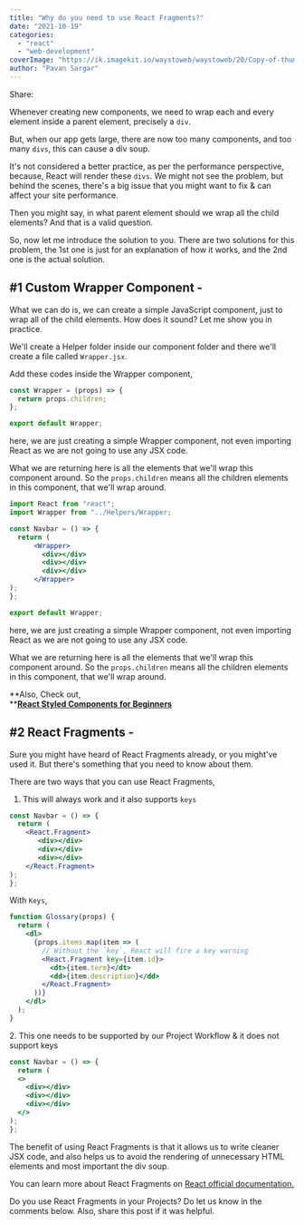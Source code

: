 ```yaml
---
title: "Why do you need to use React Fragments?"
date: "2021-10-19"
categories: 
  - "react"
  - "web-development"
coverImage: "https://ik.imagekit.io/waystoweb/waystoweb/20/Copy-of-thumbnail-1.jpg?updatedAt=1682356741746"
author: "Pavan Sargar"
---
```


Share:

Whenever creating new components, we need to wrap each and every element inside a parent element, precisely a `div`.

But, when our app gets large, there are now too many components, and too many `divs`, this can cause a div soup.

It's not considered a better practice, as per the performance perspective, because, React will render these `divs`. We might not see the problem, but behind the scenes, there's a big issue that you might want to fix & can affect your site performance.

Then you might say, in what parent element should we wrap all the child elements? And that is a valid question.

So, now let me introduce the solution to you. There are two solutions for this problem, the 1st one is just for an explanation of how it works, and the 2nd one is the actual solution.

## #1 Custom Wrapper Component -

What we can do is, we can create a simple JavaScript component, just to wrap all of the child elements. How does it sound? Let me show you in practice.

We'll create a Helper folder inside our component folder and there we'll create a file called `Wrapper.jsx`.

Add these codes inside the Wrapper component,

```javascript
const Wrapper = (props) => {
  return props.children;
};

export default Wrapper;
```

here, we are just creating a simple Wrapper component, not even importing React as we are not going to use any JSX code.

What we are returning here is all the elements that we'll wrap this component around. So the `props.children` means all the children elements in this component, that we'll wrap around.

```jsx
import React from "react";
import Wrapper from "../Helpers/Wrapper;

const Navbar = () => {
  return (
      <Wrapper>
		<div></div>
		<div></div>
		<div></div>
      </Wrapper>
);
};

export default Wrapper;
```

here, we are just creating a simple Wrapper component, not even importing React as we are not going to use any JSX code.

What we are returning here is all the elements that we'll wrap this component around. So the `props.children` means all the children elements in this component, that we'll wrap around.

**Also, Check out,  
**[**React Styled Components for Beginners**](https://waystoweb.com/react-styled-components-beginners-guide/)

## #2 React Fragments -

Sure you might have heard of React Fragments already, or you might've used it. But there's something that you need to know about them.

There are two ways that you can use React Fragments,

1. This will always work and it also supports `keys`

```jsx
const Navbar = () => {
  return (
    <React.Fragment>
	   <div></div>
	   <div></div>
	   <div></div>
    </React.Fragment>
);
};
```

With `Keys`,

```jsx
function Glossary(props) {
  return (
    <dl>
      {props.items.map(item => (
        // Without the `key`, React will fire a key warning
        <React.Fragment key={item.id}>
          <dt>{item.term}</dt>
          <dd>{item.description}</dd>
        </React.Fragment>
      ))}
    </dl>
  );
}
```

2\. This one needs to be supported by our Project Workflow & it does not support keys

```jsx
const Navbar = () => {
  return (
  <>
	<div></div>
	<div></div>
	<div></div>
  </>
);
};
```

The benefit of using React Fragments is that it allows us to write cleaner JSX code, and also helps us to avoid the rendering of unnecessary HTML elements and most important the div soup.

You can learn more about React Fragments on [React official documentation.](https://reactjs.org/docs/fragments.html)

Do you use React Fragments in your Projects? Do let us know in the comments below. Also, share this post if it was helpful.